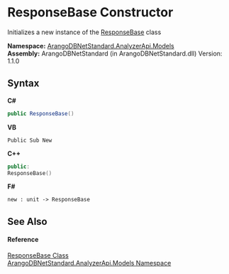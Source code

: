 # ResponseBase Constructor 
 

Initializes a new instance of the <a href="e45c652b-f0b5-f96e-c1ea-5dc3d86e4d98">ResponseBase</a> class

**Namespace:**&nbsp;<a href="a2e54104-4ead-c0d1-eaad-3d92d56c8fb7">ArangoDBNetStandard.AnalyzerApi.Models</a><br />**Assembly:**&nbsp;ArangoDBNetStandard (in ArangoDBNetStandard.dll) Version: 1.1.0

## Syntax

**C#**<br />
``` C#
public ResponseBase()
```

**VB**<br />
``` VB
Public Sub New
```

**C++**<br />
``` C++
public:
ResponseBase()
```

**F#**<br />
``` F#
new : unit -> ResponseBase
```


## See Also


#### Reference
<a href="e45c652b-f0b5-f96e-c1ea-5dc3d86e4d98">ResponseBase Class</a><br /><a href="a2e54104-4ead-c0d1-eaad-3d92d56c8fb7">ArangoDBNetStandard.AnalyzerApi.Models Namespace</a><br />